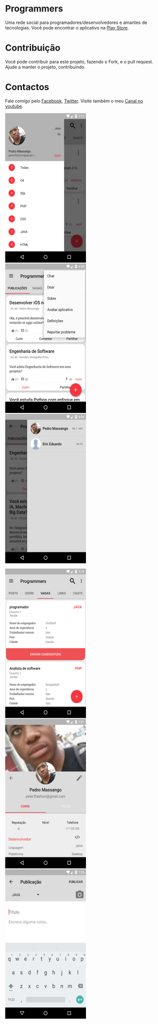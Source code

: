 # Programmers
Uma rede social para programadores/desenvolvedores e amantes de tecnologias.
Você pode encontrar o aplicativo na <a href="https://play.google.com/store/apps/details?id=com.pedromassango.programmers">Play Store</a>.

# Contribuição
Você pode contribuir para este projeto, fazendo o Fork, e o pull request. Ajude a manter o projeto, contribuindo.

# Contactos
Fale comigo pelo <a href="https://www.facebook.com/pedromassango.m">Facebook</a>, <a href="https://twitter.com/pedro_massango3">Twitter</a>.
Visite também o meu <a href="https://www.youtube.com/channel/UCBiJzXGvkuT9aG2Yq8BYYnQ">Canal no youtube</a>. 

<img src="/screenshots/menucategories.png" width="260" height="480"> <img src="/screenshots/home.png" width="260" height="480"> <img src="/screenshots/chat.png" width="260" height="480">

<img src="/screenshots/jobs.png" width="260" height="480"> <img src="/screenshots/profile.png" width="260" height="480"> <img src="/screenshots/new_post.png" width="260" height="480">
